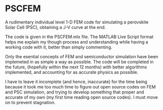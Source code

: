 # PSCFEM
A rudimentary individual level 1-D FEM code for simulating a perovskite Solar Cell (PSC), obtaining a J-V curve at the end.

The code is given in the PSCFEM.mlx file. The MATLAB Live Script format helps me explain my though process and understanding while having a working code with it, better than simply commenting.

Only the esential concepts of FEM and semiconductor simulation have been implemeted in as simple a way as possible. The code will be completed in the future, (hopefully within the next 12 months) with better algorithms implemented, and accounting for as accurate physics as possible.

I have to leave it incomplete (and hence, inaccurate) for the time being because it took me too much time to figure out open source codes on FEM and PSC simulation, and trying to develop something that proper and accurate of my own (my first time reading open source codes). I must move on to prevent stagnation.
